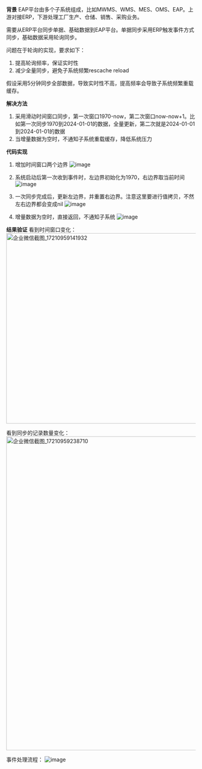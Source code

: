 **背景**
EAP平台由多个子系统组成，比如MWMS、WMS、MES、OMS、EAP。上游对接ERP，下游处理工厂生产、仓储、销售、采购业务。

需要从ERP平台同步单据、基础数据到EAP平台。单据同步采用ERP触发事件方式同步，基础数据采用轮询同步。

问题在于轮询的实现，要求如下：
1. 提高轮询频率，保证实时性
2. 减少全量同步，避免子系统频繁rescache reload 

假设采用5分钟同步全部数据，导致实时性不高，提高频率会导致子系统频繁重载缓存。

**解决方法**
1. 采用滑动时间窗口同步，第一次窗口1970-now，第二次窗口now-now+1。比如第一次同步1970到2024-01-01的数据，全量更新，第二次就是2024-01-01到2024-01-01的数据
2. 当增量数据为空时，不通知子系统重载缓存，降低系统压力

**代码实现**
1. 增加时间窗口两个边界
![image](https://github.com/user-attachments/assets/e8eb017a-20ae-4115-9156-3136db50f498)

2. 系统启动后第一次收到事件时，左边界初始化为1970，右边界取当前时间
![image](https://github.com/user-attachments/assets/09391548-95e7-49d0-8083-c4286b98f3ad)

3. 一次同步完成后，更新左边界，并重置右边界。注意这里要进行值拷贝，不然左右边界都会变成nil
![image](https://github.com/user-attachments/assets/7862432d-e328-41fc-90e5-4d9a37173c6b)

4. 增量数据为空时，直接返回，不通知子系统
![image](https://github.com/user-attachments/assets/075a05e3-4a56-4825-a36b-85f67e49af9a)

**结果验证**
看到时间窗口变化：
<img width="506" alt="企业微信截图_17210959141932" src="https://github.com/user-attachments/assets/a0d47ce7-48a5-4be6-b479-cf20eb28ffb6">

看到同步的记录数量变化：
<img width="834" alt="企业微信截图_17210959238710" src="https://github.com/user-attachments/assets/1f285f0c-6d0d-42d3-8dc0-dd868cdbb9b0">

事件处理流程：
![image](https://github.com/user-attachments/assets/70d087f9-1734-4f9e-8fe1-2cfb6f6d1c69)
